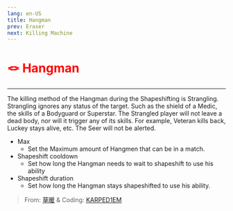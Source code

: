 ```yaml
---
lang: en-US
title: Hangman
prev: Eraser
next: Killing Machine
---
```


# <font color=red>🪢 Hangman</font> <Badge text="Impostor" type="tip" vertical="middle"/>
---

The killing method of the Hangman during the Shapeshifting is Strangling. Strangling ignores any status of the target. Such as the shield of a Medic, the skills of a Bodyguard or Superstar. The Strangled player will not leave a dead body, nor will it trigger any of its skills. For example, Veteran kills back, Luckey stays alive, etc. The Seer will not be alerted.
* Max
  * Set the Maximum amount of Hangmen that can be in a match.
* Shapeshift cooldown
  * Set how long the Hangman needs to wait to shapeshift to use his ability
* Shapeshift duration
  * Set how long the Hangman stays shapeshifted to use his ability.

> From: [草暖](https://b23.tv/kTnVK2c) & Coding: [KARPED1EM](https://github.com/KARPED1EM)